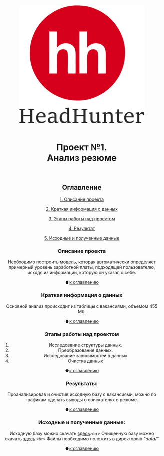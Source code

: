 <center> <img src = images/hh_logo.png alt="drawing" style="width:400px;">
<br><br>
<center><h1>Проект №1. <br>
Анализ резюме</h1></center><br>

## Оглавление

[1. Описание проекта](.README.md#Описание-проекта)

[2. Краткая информация о данных](.README.md#Краткая-информация-о-данных)

[3. Этапы работы над проектом](.README.md#Этапы-работы-над-проектом)

[4. Результат](.README.md#Результат)

[5. Исходные и полученные данные](.README.md#Исходные-и-полученные-данные)

### Описание проекта

Необходимо построить модель, которая автоматически определяет примерный уровень заработной платы, подходящей пользователю, исходя из информации, которую он указал о себе.

⬆️[к оглавлению](.README.md#Оглавление)

### Краткая информация о данных

Основной анализ происходит из таблицы с вакансиями, объемом 455 Мб.

⬆️[к оглавлению](.README.md#Оглавление)

### Этапы работы над проектом

1. Исследование структуры данных.
2. Преобразование данных.
3. Исследование зависимостей в данных
4. Очистка данных

⬆️[к оглавлению](.README.md#Оглавление)

### Результаты:

Проанализировав и очистив исходную базу с вакансиями, можно по графикам сделать выводы о соискателях в резюме.

⬆️[к оглавлению](.README.md#Оглавление)

### Исходные и полученные данные:

Исходную базу можно скачать [здесь](https://disk.yandex.ru/d/XvinZ-rJ9rellg).`<br>`
Очищенную базу можно скачать [здесь](https://disk.yandex.ru/d/ANNYn0Nc0JuCtg).`<br>`
Файлы необходимо положить в директорию _"data/"_

⬆️[к оглавлению](.README.md#Оглавление)
